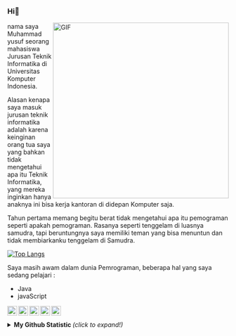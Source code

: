 ### Hi👋

<img align="right" width="400px" alt="GIF" src="https://media.giphy.com/media/5xaOcLwEvFOizxHVyVy/giphy.gif" />

nama saya Muhammad yusuf seorang mahasiswa Jurusan Teknik Informatika 
di Universitas Komputer Indonesia.

Alasan kenapa saya masuk jurusan teknik informatika adalah karena keinginan 
orang tua saya yang bahkan tidak mengetahui apa itu Teknik Informatika, 
yang mereka inginkan hanya anaknya ini bisa kerja kantoran di didepan Komputer saja.

Tahun pertama memang begitu berat tidak mengetahui apa itu pemograman seperti apakah 
pemograman. Rasanya seperti tenggelam di luasnya samudra, tapi beruntungnya saya 
memiliki teman yang bisa menuntun dan tidak membiarkanku tenggelam di Samudra. 

<div class="content">

[![Top Langs](https://github-readme-stats.vercel.app/api/top-langs/?username=M16Yusuf)](https://github.com/M16Yusuf/github-readme-stats)

</div>

Saya masih awam dalam dunia Pemrograman, beberapa hal yang saya sedang pelajari :
<ul>
<li>Java </li>
<li>javaScript </li>
</ul>

<a href="https://www.instagram.com/m16yusuf/">
<img align="left" alt="m16yusuf's Instagram" target="#" width="22px" src="https://cdn.jsdelivr.net/npm/simple-icons@v3/icons/instagram.svg" />
</a>
<a href="https://twitter.com/M16Yusuf">
<img align="left" alt="m16yusuf's Twitter" target="#" width="22px" src="https://cdn.jsdelivr.net/npm/simple-icons@v3/icons/twitter.svg" />
</a>
<a href="https://web.facebook.com/m16yusuff">
<img align="left" alt="m16yusuf's Facebook" target="#" width="22px" src="https://cdn.jsdelivr.net/npm/simple-icons@v3/icons/facebook.svg" />
</a>
<a href="https://medium.com/@m16yusuf">
<img align="left" alt="m16yusuf's Medium" target="#" width="22px" src="https://cdn.jsdelivr.net/npm/simple-icons@v3/icons/medium.svg" />
</a>
<a href="https://steamcommunity.com/id/kayuno">
<img align="left" alt="Kayuno" target="#" width="22px" src="https://cdn.jsdelivr.net/npm/simple-icons@3.1.0/icons/steam.svg" />
</a>

<br>
<br>

<details>
<summary> <b> My Github Statistic </b> <i>(click to expand!)</i> </summary>
<br />

[![Yusuf's github stats](https://github-readme-stats.vercel.app/api?username=M16Yusuf&show_icons=true&theme=dark)](https://github.com/M16Yusuf/github-readme-stats)

</details>

  
<!--
**M16Yusuf/M16Yusuf** is a ✨ _special_ ✨ repository because its `README.md` (this file) appears on your GitHub profile.


